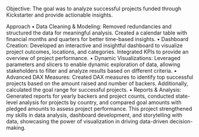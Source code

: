Objective:
The goal was to analyze successful projects funded through Kickstarter and provide actionable insights.



Approach
• Data Cleaning & Modeling: Removed redundancies and structured the data for meaningful analysis. Created a calendar table with financial months and quarters for better time-based insights.
• Dashboard Creation: Developed an interactive and insightful dashboard to visualize project outcomes, locations, and categories. Integrated KPIs to provide an overview of project performance.
• Dynamic Visualizations: Leveraged parameters and slicers to enable dynamic exploration of data, allowing stakeholders to filter and analyze results based on different criteria.
• Advanced DAX Measures: Created DAX measures to identify top successful projects based on the amount raised and number of backers. Additionally, calculated the goal range for successful projects.
• Reports & Analysis: Generated reports for yearly backers and project counts, conducted state-level analysis for projects by country, and compared goal amounts with pledged amounts to assess project performance.
This project strengthened my skills in data analysis, dashboard development, and storytelling with data, showcasing the power of visualization in driving data-driven decision-making.
